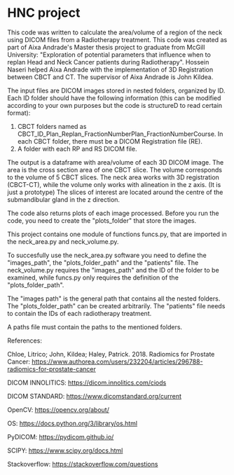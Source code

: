 # HNC project

This code was written to calculate the area/volume of a region of the neck using DICOM files from a Radiotherapy treatment. This code was created as part of Aixa Andrade's Master thesis project to graduate from McGill University: "Exploration of potential parameters that influence when to replan Head and Neck Cancer patients during Radiotherapy". Hossein Naseri helped Aixa Andrade with the implementation of 3D Registration between CBCT and CT. The supervisor of Aixa Andrade is John Kildea.  

The input files are DICOM images stored in nested folders, organized by ID. Each ID folder should have the following information (this can be modified according to your own purposes but the code is structureD to read certain format): 

1. CBCT folders named as CBCT_ID_Plan_Replan_FractionNumberPlan_FractionNumberCourse. In each CBCT folder, there must be a DICOM Registration file (RE). 
2. A folder with each RP and RS DICOM file.

The output is a dataframe with area/volume of each 3D DICOM image. The area is the cross section area of one CBCT slice. The volume corresponds to the volume of 5 CBCT slices. The neck area works with 3D registration (CBCT-CT), while the volume only works with alineation in the z axis. (It is just a prototype)
The slices of interest are located around the centre of the submandibular gland in the z direction.

The code also returns plots of each image processed. Before you run the code, you need to create the "plots_folder" that store the images.

This project contains one module of functions funcs.py, that are imported in the neck_area.py and neck_volume.py. 


To succesfully use the neck_area.py software you need to define the "images_path", the "plots_folder_path" and the "patients" file. The neck_volume.py requires the "images_path" and the ID of the folder to be examined, while funcs.py only requires the definition of the "plots_folder_path".

The "images path" is the general path that contains all the nested folders. The "plots_folder_path" can be created arbitrarily. The "patients" file needs to contain the IDs of each radiotherapy treatment. 

A paths file must contain the paths to the mentioned folders.



References:

Chloe, Litrico; John, Kildea; Haley, Patrick. 2018. Radiomics for Prostate Cancer: https://www.authorea.com/users/232204/articles/296788-radiomics-for-prostate-cancer


DICOM INNOLITICS: https://dicom.innolitics.com/ciods

DICOM STANDARD: https://www.dicomstandard.org/current

OpenCV: https://opencv.org/about/

OS: https://docs.python.org/3/library/os.html

PyDICOM: https://pydicom.github.io/

SCIPY: https://www.scipy.org/docs.html


Stackoverflow: https://stackoverflow.com/questions

